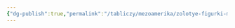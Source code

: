 ```yaml
---
{"dg-publish":true,"permalink":"/tabliczy/mezoamerika/zolotye-figurki-muzhchin-i-zhenshhin/","dgPassFrontmatter":true}
---
```




